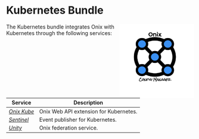 # Kubernetes Bundle

<img src="../docs/pics/ox.png" width="200" height="200" align="right"/>

The Kubernetes bundle integrates Onix with Kubernetes through the following services:

| Service | Description |
|---|---|
| _[Onix Kube](oxkube/readme.md)_ | Onix Web API extension for Kubernetes. |
| _[Sentinel](sentinel/readme.md)_ | Event publisher for Kubernetes. |
| _[Unity](unity/reamd.md)_ | Onix federation service. |
